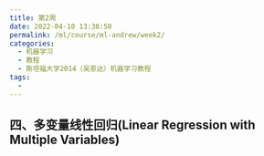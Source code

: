 ```yaml
---
title: 第2周
date: 2022-04-10 13:38:50
permalink: /ml/course/ml-andrew/week2/
categories:
  - 机器学习
  - 教程
  - 斯坦福大学2014（吴恩达）机器学习教程
tags:
  - 
---
```


四、多变量线性回归(Linear Regression with Multiple Variables)
-------------------------------------------------------------

